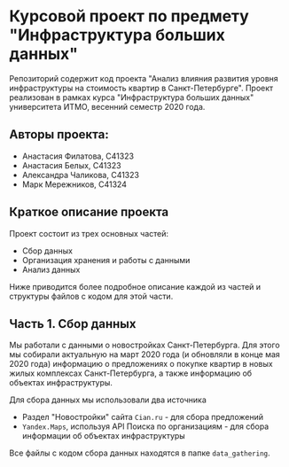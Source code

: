 # Курсовой проект по предмету "Инфраструктура больших данных"

Репозиторий содержит код проекта "Анализ влияния развития уровня инфраструктуры на стоимость квартир в Санкт-Петербурге". Проект реализован в рамках курса "Инфраструктура больших данных" университета ИТМО, весенний семестр 2020 года.

## Авторы проекта:
* Анастасия Филатова, C41323
* Анастасия Белых, C41323
* Александра Чаликова, C41323
* Марк Мережников, C41324

## Краткое описание проекта
Проект состоит из трех основных частей:
* Сбор данных
* Организация хранения и работы с данными
* Анализ данных

Ниже приводится более подробное описание каждой из частей и структуры файлов с кодом для этой части.

## Часть 1. Сбор данных

Мы работали с данными о новостройках Санкт-Петербурга. Для этого мы собирали актуальную на март 2020 года (и обновляли в конце мая 2020 года) информацию о предложениях о покупке квартир в новых жилых комплексах Санкт-Петербурга, а также информацию об объектах инфраструктуры.

Для сбора данных мы использовали два источника
* Раздел "Новостройки" сайта `Cian.ru` - для сбора предложений
* `Yandex.Maps`, используя API Поиска по организациям - для сбора информации об объектах инфраструктуры

Все файлы с кодом сбора данных находятся в папке `data_gathering`.
